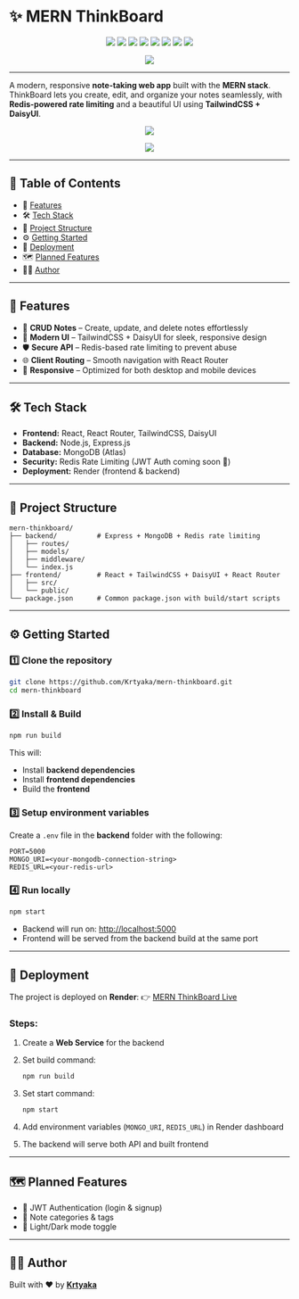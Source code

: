 # ✨ MERN ThinkBoard

<p align="center">
  <img src="https://img.shields.io/badge/Frontend-React-blue?logo=react&logoColor=white&style=for-the-badge" />
  <img src="https://img.shields.io/badge/Style-TailwindCSS-38B2AC?logo=tailwind-css&logoColor=white&style=for-the-badge" />
  <img src="https://img.shields.io/badge/UI-DaisyUI-5A0EF8?logo=tailwind-css&logoColor=white&style=for-the-badge" />
  <img src="https://img.shields.io/badge/Backend-Node.js-43853D?logo=node.js&logoColor=white&style=for-the-badge" />
  <img src="https://img.shields.io/badge/Framework-Express.js-000000?style=for-the-badge" />
  <img src="https://img.shields.io/badge/Database-MongoDB-47A248?logo=mongodb&logoColor=white&style=for-the-badge" />
  <img src="https://img.shields.io/badge/Rate--Limiting-Redis-DC382D?logo=redis&logoColor=white&style=for-the-badge" />
  <img src="https://img.shields.io/badge/Deployed%20on-Render-46E3B7?logo=render&logoColor=white&style=for-the-badge" />
  <p align="center">
  <a href="https://mern-thinkboard-4d5o.onrender.com">
    <img src="https://img.shields.io/badge/Live-Demo-blue?style=for-the-badge" />
  </a>
</p>

</p>

---

A modern, responsive **note-taking web app** built with the **MERN stack**.
ThinkBoard lets you create, edit, and organize your notes seamlessly, with **Redis-powered rate limiting** and a beautiful UI using **TailwindCSS + DaisyUI**.

<div align="center">
  <p><a href="https://mern-thinkboard-4d5o.onrender.com">
    <img src="https://img.shields.io/badge/%20Try%20MERN%20ThinkBoard%20Live%20Demo-1E3A8A?style=for-the-badge&logo=appveyor&logoColor=white" />
  </a></p>
  
  <p><a href="https://github.com/Krtyaka/mern-thinkboard" >
    <img src="https://img.shields.io/badge/📦20View%20on%20GitHub%20Repository-333333?style=for-the-badge&logo=github&logoColor=white" />
  </a></p>
</div>


---

## 📑 Table of Contents

- 📝 [Features](#-features)
- 🛠 [Tech Stack](#-tech-stack)
- 📂 [Project Structure](#-project-structure)
- ⚙️ [Getting Started](#-getting-started)
- 🚀 [Deployment](#-deployment)
- 🗺 [Planned Features](#-planned-features)
- 👨‍💻 [Author](#-author)

---

## 🚀 Features

* 📝 **CRUD Notes** – Create, update, and delete notes effortlessly
* 🎨 **Modern UI** – TailwindCSS + DaisyUI for sleek, responsive design
* 🛡 **Secure API** – Redis-based rate limiting to prevent abuse
* 🌐 **Client Routing** – Smooth navigation with React Router
* 📱 **Responsive** – Optimized for both desktop and mobile devices

---

## 🛠 Tech Stack

* **Frontend:** React, React Router, TailwindCSS, DaisyUI
* **Backend:** Node.js, Express.js
* **Database:** MongoDB (Atlas)
* **Security:** Redis Rate Limiting (JWT Auth coming soon 🚧)
* **Deployment:** Render (frontend & backend)

---

## 📂 Project Structure

```
mern-thinkboard/
├── backend/          # Express + MongoDB + Redis rate limiting
│   ├── routes/
│   ├── models/
│   ├── middleware/
│   └── index.js
├── frontend/         # React + TailwindCSS + DaisyUI + React Router
│   ├── src/
│   └── public/
└── package.json      # Common package.json with build/start scripts
```

---

## ⚙️ Getting Started

### 1️⃣ Clone the repository

```bash
git clone https://github.com/Krtyaka/mern-thinkboard.git
cd mern-thinkboard
```

### 2️⃣ Install & Build

```bash
npm run build
```

This will:

* Install **backend dependencies**
* Install **frontend dependencies**
* Build the **frontend**

### 3️⃣ Setup environment variables

Create a `.env` file in the **backend** folder with the following:

```env
PORT=5000
MONGO_URI=<your-mongodb-connection-string>
REDIS_URL=<your-redis-url>
```

### 4️⃣ Run locally

```bash
npm start
```

* Backend will run on: [http://localhost:5000](http://localhost:5000)
* Frontend will be served from the backend build at the same port

---

## 🚀 Deployment

The project is deployed on **Render**:
👉 [MERN ThinkBoard Live](https://mern-thinkboard-4d5o.onrender.com)

### Steps:

1. Create a **Web Service** for the backend
2. Set build command:

   ```bash
   npm run build
   ```
3. Set start command:

   ```bash
   npm start
   ```
4. Add environment variables (`MONGO_URI`, `REDIS_URL`) in Render dashboard
5. The backend will serve both API and built frontend

---

## 🗺 Planned Features

* 🔑 JWT Authentication (login & signup)
* 📂 Note categories & tags
* 🌙 Light/Dark mode toggle

---

## 👨‍💻 Author

Built with ❤️ by [**Krtyaka**](https://github.com/Krtyaka)
